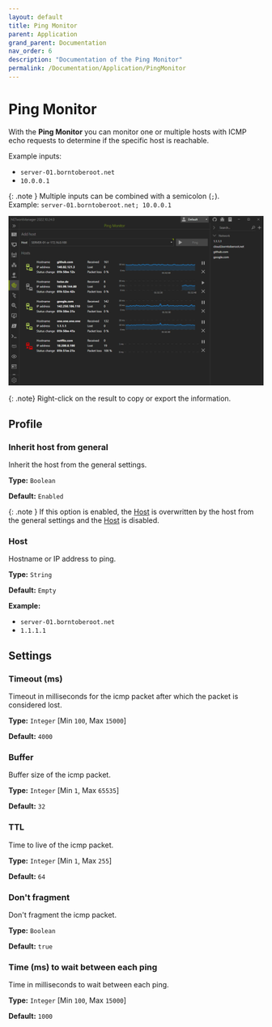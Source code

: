 ```yaml
---
layout: default
title: Ping Monitor
parent: Application
grand_parent: Documentation
nav_order: 6
description: "Documentation of the Ping Monitor"
permalink: /Documentation/Application/PingMonitor
---
```


# Ping Monitor

With the **Ping Monitor** you can monitor one or multiple hosts with ICMP echo requests to determine if the specific host is reachable.

Example inputs:

- `server-01.borntoberoot.net`
- `10.0.0.1`

{: .note }
Multiple inputs can be combined with a semicolon (`;`).<br />Example: `server-01.borntoberoot.net; 10.0.0.1`

![PingMonitor](06_PingMonitor.png)

{: .note}
Right-click on the result to copy or export the information.

## Profile

### Inherit host from general

Inherit the host from the general settings.

**Type:** `Boolean`

**Default:** `Enabled`

{: .note }
If this option is enabled, the [Host](#host) is overwritten by the host from the general settings and the [Host](#host) is disabled.

### Host

Hostname or IP address to ping.

**Type:** `String`

**Default:** `Empty`

**Example:**

- `server-01.borntoberoot.net`
- `1.1.1.1`

## Settings

### Timeout (ms)

Timeout in milliseconds for the icmp packet after which the packet is considered lost.

**Type:** `Integer` [Min `100`, Max `15000`]

**Default:** `4000`

### Buffer

Buffer size of the icmp packet.

**Type:** `Integer` [Min `1`, Max `65535`]

**Default:** `32`

### TTL

Time to live of the icmp packet.

**Type:** `Integer` [Min `1`, Max `255`]

**Default:** `64`

### Don't fragment

Don't fragment the icmp packet.

**Type:** `Boolean`

**Default:** `true`

### Time (ms) to wait between each ping

Time in milliseconds to wait between each ping.

**Type:** `Integer` [Min `100`, Max `15000`]

**Default:** `1000`
